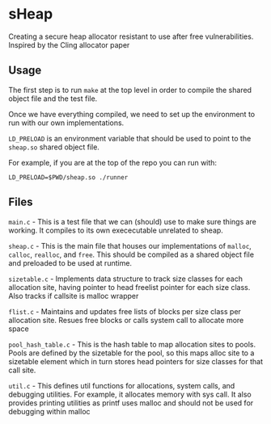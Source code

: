# sHeap
Creating a secure heap allocator resistant to use after free vulnerabilities. Inspired by the Cling allocator paper

## Usage

The first step is to run `make` at the top level in order to compile the shared object file and the test file.

Once we have everything compiled, we need to set up the environment to run with our own implementations.

`LD_PRELOAD` is an environment variable that should be used to point to the `sheap.so` shared object file.

For example, if you are at the top of the repo you can run with: 
```
LD_PRELOAD=$PWD/sheap.so ./runner
```

## Files

`main.c` - This is a test file that we can (should) use to make sure things are working. It compiles to its own exececutable unrelated to sheap.

`sheap.c` - This is the main file that houses our implementations of `malloc`, `calloc`, `realloc`, and `free`. This should be compiled as a shared object file and preloaded to be used at runtime.

`sizetable.c` - Implements data structure to track size classes for each allocation site, having pointer to head freelist pointer for each size class. Also tracks if callsite is malloc wrapper

`flist.c` - Maintains and updates free lists of blocks per size class per allocation site. Resues free blocks or calls system call to allocate more space

`pool_hash_table.c` - This is the hash table to map allocation sites to pools. Pools are defined by the sizetable for the pool, so this maps alloc site to a sizetable element which in turn stores head pointers for size classes for that call site.

`util.c` - This defines util functions for allocations, system calls, and debugging utilities.  For example, it allocates memory with sys call. It also provides printing utilities as printf uses malloc and should not be used for debugging within malloc
